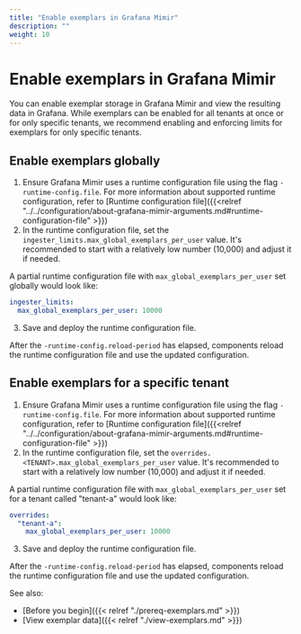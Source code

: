 ```yaml
---
title: "Enable exemplars in Grafana Mimir"
description: ""
weight: 10
---
```


# Enable exemplars in Grafana Mimir

You can enable exemplar storage in Grafana Mimir and view the resulting data in Grafana.
While exemplars can be enabled for all tenants at once or for only specific tenants, we recommend enabling and enforcing limits for exemplars for only specific tenants.

## Enable exemplars globally

1. Ensure Grafana Mimir uses a runtime configuration file using the flag `-runtime-config.file`.
   For more information about supported runtime configuration, refer to [Runtime configuration file]({{<relref "../../configuration/about-grafana-mimir-arguments.md#runtime-configuration-file" >}})
1. In the runtime configuration file, set the `ingester_limits.max_global_exemplars_per_user` value.
   It's recommended to start with a relatively low number (10,000) and adjust it if needed.

A partial runtime configuration file with `max_global_exemplars_per_user` set globally would look like:

```yaml
ingester_limits:
  max_global_exemplars_per_user: 10000
```

3. Save and deploy the runtime configuration file.

After the `-runtime-config.reload-period` has elapsed, components reload the runtime configuration file and use the updated configuration.

## Enable exemplars for a specific tenant

1. Ensure Grafana Mimir uses a runtime configuration file using the flag `-runtime-config.file`.
   For more information about supported runtime configuration, refer to [Runtime configuration file]({{<relref "../../configuration/about-grafana-mimir-arguments.md#runtime-configuration-file" >}})
1. In the runtime configuration file, set the `overrides.<TENANT>.max_global_exemplars_per_user` value.
   It's recommended to start with a relatively low number (10,000) and adjust it if needed.

A partial runtime configuration file with `max_global_exemplars_per_user` set for a tenant called "tenant-a" would look like:

```yaml
overrides:
  "tenant-a":
    max_global_exemplars_per_user: 10000
```

3. Save and deploy the runtime configuration file.

After the `-runtime-config.reload-period` has elapsed, components reload the runtime configuration file and use the updated configuration.

See also:

- [Before you begin]({{< relref "./prereq-exemplars.md" >}})
- [View exemplar data]({{< relref "./view-exemplars.md" >}})
